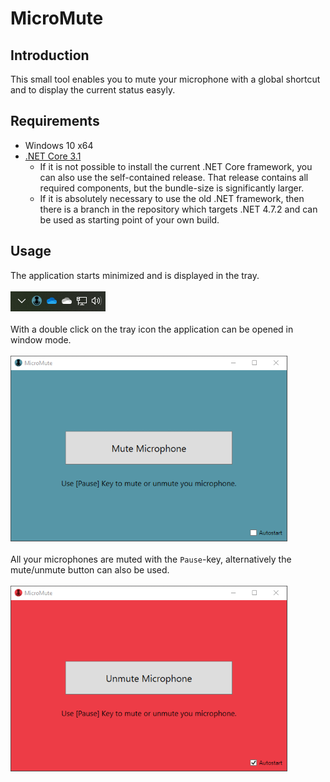 # MicroMute
## Introduction
This small tool enables you to mute your microphone with a global shortcut and to display the current status easyly.
## Requirements
* Windows 10 x64
* [.NET Core 3.1](https://dotnet.microsoft.com/download/dotnet-core/current/runtime)
  * If it is not possible to install the current .NET Core framework, you can also use the self-contained release. That release contains all required components, but the bundle-size is significantly larger.
  * If it is absolutely necessary to use the old .NET framework, then there is a branch in the repository which targets .NET 4.7.2 and can be used as starting point of your own build.
## Usage
The application starts minimized and is displayed in the tray.<br/><br/>
![tray](Docs/tray.png "Tray Symbol")<br/><br/>
With a double click on the tray icon the application can be opened in window mode.<br/><br/>
![full-window](Docs/full-window.png "Full Window Screen")<br/><br/>
All your microphones are muted with the `Pause`-key, alternatively the mute/unmute button can also be used.<br/><br/>
![full-window-muted](Docs/full-window-muted.png "Full Window Screen Muted")
